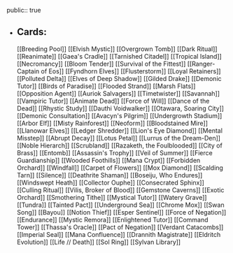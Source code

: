 public:: true
- ## Cards:
	[[Breeding Pool]]
	[[Elvish Mystic]]
	[[Overgrown Tomb]]
	[[Dark Ritual]]
	[[Reanimate]]
	[[Gaea's Cradle]]
	[[Tarnished Citadel]]
	[[Tropical Island]]
	[[Necromancy]]
	[[Bloom Tender]]
	[[Survival of the Fittest]]
	[[Ranger-Captain of Eos]]
	[[Fyndhorn Elves]]
	[[Flusterstorm]]
	[[Loyal Retainers]]
	[[Polluted Delta]]
	[[Elves of Deep Shadow]]
	[[Gilded Drake]]
	[[Demonic Tutor]]
	[[Birds of Paradise]]
	[[Flooded Strand]]
	[[Marsh Flats]]
	[[Opposition Agent]]
	[[Auriok Salvagers]]
	[[Timetwister]]
	[[Savannah]]
	[[Vampiric Tutor]]
	[[Animate Dead]]
	[[Force of Will]]
	[[Dance of the Dead]]
	[[Rhystic Study]]
	[[Dauthi Voidwalker]]
	[[Otawara, Soaring City]]
	[[Demonic Consultation]]
	[[Avacyn's Pilgrim]]
	[[Undergrowth Stadium]]
	[[Arbor Elf]]
	[[Misty Rainforest]]
	[[Neoform]]
	[[Bloodstained Mire]]
	[[Llanowar Elves]]
	[[Ledger Shredder]]
	[[Lion's Eye Diamond]]
	[[Mental Misstep]]
	[[Abrupt Decay]]
	[[Lotus Petal]]
	[[Lurrus of the Dream-Den]]
	[[Noble Hierarch]]
	[[Scrubland]]
	[[Razaketh, the Foulblooded]]
	[[City of Brass]]
	[[Entomb]]
	[[Assassin's Trophy]]
	[[Veil of Summer]]
	[[Fierce Guardianship]]
	[[Wooded Foothills]]
	[[Mana Crypt]]
	[[Forbidden Orchard]]
	[[Windfall]]
	[[Carpet of Flowers]]
	[[Mox Diamond]]
	[[Scalding Tarn]]
	[[Silence]]
	[[Deathrite Shaman]]
	[[Boseiju, Who Endures]]
	[[Windswept Heath]]
	[[Collector Ouphe]]
	[[Consecrated Sphinx]]
	[[Culling Ritual]]
	[[Vilis, Broker of Blood]]
	[[Gemstone Caverns]]
	[[Exotic Orchard]]
	[[Smothering Tithe]]
	[[Mystical Tutor]]
	[[Watery Grave]]
	[[Tundra]]
	[[Tainted Pact]]
	[[Underground Sea]]
	[[Chrome Mox]]
	[[Swan Song]]
	[[Bayou]]
	[[Notion Thief]]
	[[Esper Sentinel]]
	[[Force of Negation]]
	[[Endurance]]
	[[Mystic Remora]]
	[[Enlightened Tutor]]
	[[Command Tower]]
	[[Thassa's Oracle]]
	[[Pact of Negation]]
	[[Verdant Catacombs]]
	[[Imperial Seal]]
	[[Mana Confluence]]
	[[Drannith Magistrate]]
	[[Eldritch Evolution]]
	[[Life // Death]]
	[[Sol Ring]]
	[[Sylvan Library]]
